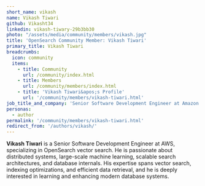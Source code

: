 ```yaml
---
short_name: vikash
name: Vikash Tiwari
github: Vikasht34
linkedin: vikash-tiwary-29b3bb30
photo: "/assets/media/community/members/vikash.jpg"
title: 'OpenSearch Community Member: Vikash Tiwari'
primary_title: Vikash Tiwari
breadcrumbs:
  icon: community
  items:
    - title: Community
      url: /community/index.html
    - title: Members
      url: /community/members/index.html
    - title: 'Vikash Tiwari&apos;s Profile'
      url: '/community/members/vikash-tiwari.html'
job_title_and_company: 'Senior Software Development Engineer at Amazon Web Services'
personas:
  - author
permalink: '/community/members/vikash-tiwari.html'
redirect_from: '/authors/vikash/'
---
```


**Vikash Tiwari** is a Senior Software Development Engineer at AWS, specializing in OpenSearch vector search. He is passionate about distributed systems, large-scale machine learning, scalable search architectures, and database internals. His expertise spans vector search, indexing optimizations, and efficient data retrieval, and he is deeply interested in learning and enhancing modern database systems.